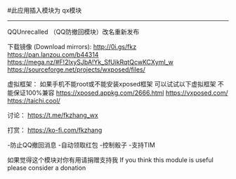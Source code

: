 #此应用插入模块为 qx模块
<hr>
QQUnrecalled （QQ防撤回模块）改名重新发布

下载镜像 (Download mirrors):
http://0i.gs/fkz
https://pan.lanzou.com/b44314
https://mega.nz/#F!2lxySJbA!Yk_SfUikRqtQcwKCXyml_w
https://sourceforge.net/projects/wxposed/files/

虚拟框架：
如果手机不能root或不能安装xposed框架 可以试试以下虚拟框架 不能保证100%兼容
https://xposed.appkg.com/2666.html
https://vxposed.com/
https://taichi.cool/

讨论：
https://t.me/fkzhang_wx

打赏：
https://ko-fi.com/fkzhang



-防止QQ撤回消息
-自动领取红包
-控制骰子
-支持TIM

如果觉得这个模块对你有用请捐赠支持我
If you think this module is useful please consider a donation